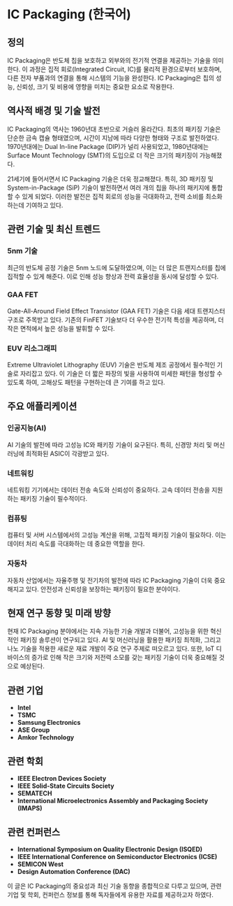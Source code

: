 # IC Packaging (한국어)

## 정의
IC Packaging은 반도체 칩을 보호하고 외부와의 전기적 연결을 제공하는 기술을 의미한다. 이 과정은 집적 회로(Integrated Circuit, IC)를 물리적 환경으로부터 보호하며, 다른 전자 부품과의 연결을 통해 시스템의 기능을 완성한다. IC Packaging은 칩의 성능, 신뢰성, 크기 및 비용에 영향을 미치는 중요한 요소로 작용한다.

## 역사적 배경 및 기술 발전
IC Packaging의 역사는 1960년대 초반으로 거슬러 올라간다. 최초의 패키징 기술은 단순한 금속 캡슐 형태였으며, 시간이 지남에 따라 다양한 형태와 구조로 발전하였다. 1970년대에는 Dual In-line Package (DIP)가 널리 사용되었고, 1980년대에는 Surface Mount Technology (SMT)의 도입으로 더 작은 크기의 패키징이 가능해졌다.

21세기에 들어서면서 IC Packaging 기술은 더욱 정교해졌다. 특히, 3D 패키징 및 System-in-Package (SiP) 기술이 발전하면서 여러 개의 칩을 하나의 패키지에 통합할 수 있게 되었다. 이러한 발전은 집적 회로의 성능을 극대화하고, 전력 소비를 최소화하는데 기여하고 있다.

## 관련 기술 및 최신 트렌드
### 5nm 기술
최근의 반도체 공정 기술은 5nm 노드에 도달하였으며, 이는 더 많은 트랜지스터를 칩에 집적할 수 있게 해준다. 이로 인해 성능 향상과 전력 효율성을 동시에 달성할 수 있다.

### GAA FET
Gate-All-Around Field Effect Transistor (GAA FET) 기술은 다음 세대 트랜지스터 구조로 주목받고 있다. 기존의 FinFET 기술보다 더 우수한 전기적 특성을 제공하며, 더 작은 면적에서 높은 성능을 발휘할 수 있다.

### EUV 리소그래피
Extreme Ultraviolet Lithography (EUV) 기술은 반도체 제조 공정에서 필수적인 기술로 자리잡고 있다. 이 기술은 더 짧은 파장의 빛을 사용하여 미세한 패턴을 형성할 수 있도록 하여, 고해상도 패턴을 구현하는데 큰 기여를 하고 있다.

## 주요 애플리케이션
### 인공지능(AI)
AI 기술의 발전에 따라 고성능 IC와 패키징 기술이 요구된다. 특히, 신경망 처리 및 머신러닝에 최적화된 ASIC이 각광받고 있다.

### 네트워킹
네트워킹 기기에서는 데이터 전송 속도와 신뢰성이 중요하다. 고속 데이터 전송을 지원하는 패키징 기술이 필수적이다.

### 컴퓨팅
컴퓨터 및 서버 시스템에서의 고성능 계산을 위해, 고집적 패키징 기술이 필요하다. 이는 데이터 처리 속도를 극대화하는 데 중요한 역할을 한다.

### 자동차
자동차 산업에서는 자율주행 및 전기차의 발전에 따라 IC Packaging 기술이 더욱 중요해지고 있다. 안전성과 신뢰성을 보장하는 패키징이 필요한 분야이다.

## 현재 연구 동향 및 미래 방향
현재 IC Packaging 분야에서는 지속 가능한 기술 개발과 더불어, 고성능을 위한 혁신적인 패키징 솔루션이 연구되고 있다. AI 및 머신러닝을 활용한 패키징 최적화, 그리고 나노 기술을 적용한 새로운 재료 개발이 주요 연구 주제로 떠오르고 있다. 또한, IoT 디바이스의 증가로 인해 작은 크기와 저전력 소모를 갖는 패키징 기술이 더욱 중요해질 것으로 예상된다.

## 관련 기업
- **Intel**
- **TSMC**
- **Samsung Electronics**
- **ASE Group**
- **Amkor Technology**

## 관련 학회
- **IEEE Electron Devices Society**
- **IEEE Solid-State Circuits Society**
- **SEMATECH**
- **International Microelectronics Assembly and Packaging Society (IMAPS)**

## 관련 컨퍼런스
- **International Symposium on Quality Electronic Design (ISQED)**
- **IEEE International Conference on Semiconductor Electronics (ICSE)**
- **SEMICON West**
- **Design Automation Conference (DAC)**

이 글은 IC Packaging의 중요성과 최신 기술 동향을 종합적으로 다루고 있으며, 관련 기업 및 학회, 컨퍼런스 정보를 통해 독자들에게 유용한 자료를 제공하고자 하였다.